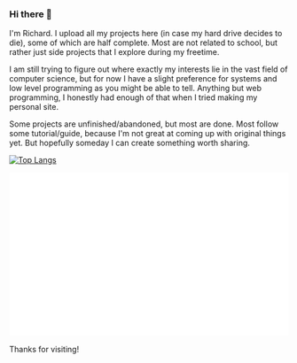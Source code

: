 ### Hi there 👋

I'm Richard. I upload all my projects here (in case my hard drive decides to die), some of which are half complete. Most are not related to school, but rather just side projects that I explore during my freetime. 

I am still trying to figure out where exactly my interests lie in the vast field of computer science, but for now I have a slight preference for systems and low level programming as you might be able to tell. Anything but web programming, I honestly had enough of that when I tried making my personal site.

Some projects are unfinished/abandoned, but most are done. Most follow some tutorial/guide, because I'm not great at coming up with original things yet. But hopefully someday I can create something worth sharing.

[![Top Langs](https://github-readme-stats.vercel.app/api/top-langs/?username=reigenatk&layout=compact&theme=highcontrast&langs_count=8&hide=css,scss,html)](https://github.com/reigenatk/github-readme-stats) 

![](https://github.com/reigenatk/ghstats/blob/master/generated/overview.svg)

<!-- ![Github Stats](https://github-readme-stats.vercel.app/api?username=reigenatk&show_icons=true&theme=radical)-->

Thanks for visiting!
